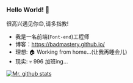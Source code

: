 ### Hello World! 👋

 很高兴遇见你😊,请多指教!

- 我是一名前端(`Font-end`)工程师
- 博客：https://badmastery.github.io/
- 理想: 🏠 Working from home...(让我再睡会儿)
- 现实: 💀 996 加班ing...

[![Mr. github stats](https://github-readme-stats.vercel.app/api?username=BadmasterY)](https://badmastery.github.io/me)
